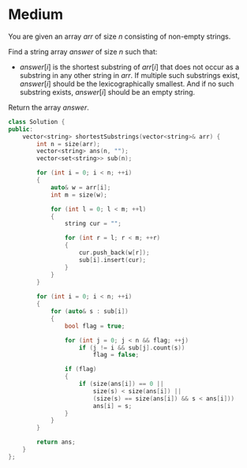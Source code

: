 # Medium

You are given an array $arr$ of size $n$ consisting of non-empty strings.

Find a string array $answer$ of size $n$ such that:

- $answer[i]$ is the shortest substring of $arr[i]$ that does not occur as a substring in any other string in $arr$. If multiple such substrings exist, $answer[i]$ should be the lexicographically smallest. And if no such substring exists, $answer[i]$ should be an empty string.

Return the array $answer$.

```cpp
class Solution {
public:
    vector<string> shortestSubstrings(vector<string>& arr) {
        int n = size(arr);
        vector<string> ans(n, "");
        vector<set<string>> sub(n);

        for (int i = 0; i < n; ++i)
        {
            auto& w = arr[i];
            int m = size(w);

            for (int l = 0; l < m; ++l)
            {
                string cur = "";

                for (int r = l; r < m; ++r)
                {
                    cur.push_back(w[r]);
                    sub[i].insert(cur);
                }
            }
        }
        
        for (int i = 0; i < n; ++i)
        {
            for (auto& s : sub[i])
            {
                bool flag = true;

                for (int j = 0; j < n && flag; ++j)
                    if (j != i && sub[j].count(s))
                        flag = false;

                if (flag)
                {
                    if (size(ans[i]) == 0 || 
                        size(s) < size(ans[i]) || 
                        (size(s) == size(ans[i]) && s < ans[i]))
                        ans[i] = s;
                }
            }
        }

        return ans;
    }
};
```
